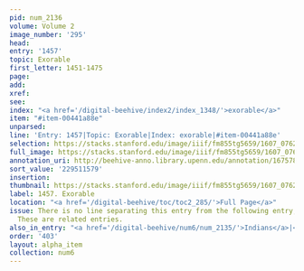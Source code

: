 ```yaml
---
pid: num_2136
volume: Volume 2
image_number: '295'
head:
entry: '1457'
topic: Exorable
first_letter: 1451-1475
page:
add:
xref:
see:
index: "<a href='/digital-beehive/index2/index_1348/'>exorable</a>"
item: "#item-00441a88e"
unparsed:
line: 'Entry: 1457|Topic: Exorable|Index: exorable|#item-00441a88e'
selection: https://stacks.stanford.edu/image/iiif/fm855tg5659/1607_0762/398,1579,2773,198/full/0/default.jpg
full_image: https://stacks.stanford.edu/image/iiif/fm855tg5659/1607_0762/full/full/0/default.jpg
annotation_uri: http://beehive-anno.library.upenn.edu/annotation/1675789473885
sort_value: '229511579'
insertion:
thumbnail: https://stacks.stanford.edu/image/iiif/fm855tg5659/1607_0762/398,1579,600,180/250,/0/default.jpg
label: 1457. Exorable
location: "<a href='/digital-beehive/toc/toc2_285/'>Full Page</a>"
issue: There is no line separating this entry from the following entry, 1457 [Inexorableness].
  These are related entries.
also_in_entry: "<a href='/digital-beehive/num6/num_2135/'>Indians</a>|<a href='/digital-beehive/num6/num_2137/'>Inexorableness</a>"
order: '403'
layout: alpha_item
collection: num6
---
```

